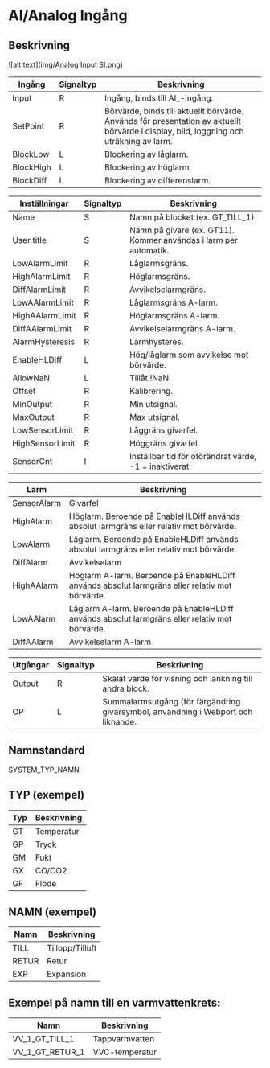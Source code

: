 # AI/Analog Ingång

## Beskrivning

![alt text](img/Analog Input SI.png)

| Ingång | Signaltyp | Beskrivning |
| --- | --- | --- |
| Input | R | Ingång, binds till AI_-ingång. |
| SetPoint | R | Börvärde, binds till aktuellt börvärde. Används för presentation av aktuellt börvärde i display, bild, loggning och uträkning av larm. |
| BlockLow | L | Blockering av låglarm. |
| BlockHigh | L | Blockering av höglarm. |
| BlockDiff | L | Blockering av differenslarm. |

| Inställningar | Signaltyp | Beskrivning |
| --- | --- | --- |
| Name | S | Namn på blocket (ex. GT_TILL_1) |
| User title | S | Namn på givare (ex. GT11). Kommer användas i larm per automatik. |
| LowAlarmLimit | R | Låglarmsgräns. |
| HighAlarmLimit | R | Höglarmsgräns. |
| DiffAlarmLimit | R | Avvikelselarmgräns. |
| LowAAlarmLimit | R | Låglarmsgräns A-larm. |
| HighAAlarmLimit | R | Höglarmsgräns A-larm. |
| DiffAAlarmLimit | R | Avvikelselarmgräns A-larm. |
| AlarmHysteresis | R | Larmhysteres. |
| EnableHLDiff | L | Hög/låglarm som avvikelse mot börvärde. |
| AllowNaN | L | Tillåt !NaN. |
| Offset | R | Kalibrering. |
| MinOutput | R | Min utsignal. |
| MaxOutput | R | Max utsignal. |
| LowSensorLimit | R | Låggräns givarfel. |
| HighSensorLimit | R | Höggräns givarfel. |
| SensorCnt | I | Inställbar tid för oförändrat värde, -1 = inaktiverat. |

| Larm | Beskrivning |
| --- | --- |
| SensorAlarm | Givarfel |
| HighAlarm | Höglarm. Beroende på EnableHLDiff används absolut larmgräns eller relativ mot börvärde. |
| LowAlarm | Låglarm. Beroende på EnableHLDiff används absolut larmgräns eller relativ mot börvärde. |
| DiffAlarm | Avvikelselarm |
| HighAAlarm | Höglarm A-larm. Beroende på EnableHLDiff används absolut larmgräns eller relativ mot börvärde. |
| LowAAlarm | Låglarm A-larm. Beroende på EnableHLDiff används absolut larmgräns eller relativ mot börvärde. |
| DiffAAlarm | Avvikelselarm A-larm |

| Utgångar | Signaltyp | Beskrivning |
| --- | --- | --- |
| Output | R | Skalat värde för visning och länkning till andra block. |
| OP | L | Summalarmsutgång (för färgändring givarsymbol, användning i Webport och liknande. |

## Namnstandard

SYSTEM_TYP_NAMN

## TYP (exempel)

| Typ | Beskrivning |
| --- | --- |
| GT | Temperatur |
| GP | Tryck |
| GM | Fukt |
| GX | CO/CO2 |
| GF | Flöde |

## NAMN (exempel)

| Namn | Beskrivning |
| --- | --- |
| TILL | Tillopp/Tilluft |
| RETUR | Retur |
| EXP | Expansion |

## Exempel på namn till en varmvattenkrets:

| Namn | Beskrivning |
| --- | --- |
| VV_1_GT_TILL_1 | Tappvarmvatten |
| VV_1_GT_RETUR_1 | VVC-temperatur |


